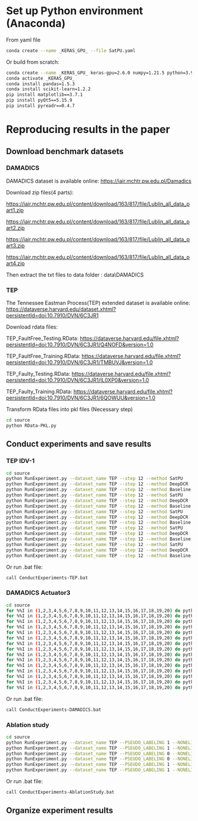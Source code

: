 # Set up Python environment (Anaconda)
From yaml file
```bash
conda create --name _KERAS_GPU_ --file SatPU.yaml
```

Or build from scratch:
```bash
conda create --name _KERAS_GPU_ keras-gpu=2.6.0 numpy=1.21.5 python=3.9
conda activate _KERAS_GPU_
conda install pandas=1.5.3
conda install scikit-learn=1.2.2
pip install matplotlib==3.7.1
pip install pyQt5==5.15.9
pip install pyreadr==0.4.7
```


# Reproducing results in the paper

## Download benchmark datasets
### DAMADICS
DAMADICS dataset is available online:
<https://iair.mchtr.pw.edu.pl/Damadics>

Download zip files(4 parts):

<https://iair.mchtr.pw.edu.pl/content/download/163/817/file/Lublin_all_data_part1.zip>

<https://iair.mchtr.pw.edu.pl/content/download/163/817/file/Lublin_all_data_part2.zip>

<https://iair.mchtr.pw.edu.pl/content/download/163/817/file/Lublin_all_data_part3.zip>

<https://iair.mchtr.pw.edu.pl/content/download/163/817/file/Lublin_all_data_part4.zip>

Then extract the txt files to data folder : data\DAMADICS

### TEP
The Tennessee Eastman Process(TEP) extended dataset is available online:
<https://dataverse.harvard.edu/dataset.xhtml?persistentId=doi:10.7910/DVN/6C3JR1>

Download rdata files:

TEP_FaultFree_Testing.RData:    <https://dataverse.harvard.edu/file.xhtml?persistentId=doi:10.7910/DVN/6C3JR1/Q4NOFD&version=1.0>

TEP_FaultFree_Training.RData:   <https://dataverse.harvard.edu/file.xhtml?persistentId=doi:10.7910/DVN/6C3JR1/TMBUVJ&version=1.0>

TEP_Faulty_Testing.RData:   <https://dataverse.harvard.edu/file.xhtml?persistentId=doi:10.7910/DVN/6C3JR1/IL0XP0&version=1.0>

TEP_Faulty_Training.RData:  <https://dataverse.harvard.edu/file.xhtml?persistentId=doi:10.7910/DVN/6C3JR1/6QOWUU&version=1.0>

Transform RData files into pkl files (Necessary step)
```bash
cd source
python RData-PKL.py
```
## Conduct experiments and save results
### TEP IDV-1 
```bash
cd source
python RunExperiment.py --dataset_name TEP --step 12 --method SatPU    --P_ratio 0.8
python RunExperiment.py --dataset_name TEP --step 12 --method DeepDCR  --P_ratio 0.8
python RunExperiment.py --dataset_name TEP --step 12 --method Baseline --P_ratio 0.8
python RunExperiment.py --dataset_name TEP --step 12 --method SatPU    --P_ratio 0.75
python RunExperiment.py --dataset_name TEP --step 12 --method DeepDCR  --P_ratio 0.75
python RunExperiment.py --dataset_name TEP --step 12 --method Baseline --P_ratio 0.75
python RunExperiment.py --dataset_name TEP --step 12 --method SatPU    --P_ratio 0.6
python RunExperiment.py --dataset_name TEP --step 12 --method DeepDCR  --P_ratio 0.6
python RunExperiment.py --dataset_name TEP --step 12 --method Baseline --P_ratio 0.6
python RunExperiment.py --dataset_name TEP --step 12 --method SatPU    --P_ratio 0.4
python RunExperiment.py --dataset_name TEP --step 12 --method DeepDCR  --P_ratio 0.4
python RunExperiment.py --dataset_name TEP --step 12 --method Baseline --P_ratio 0.4
python RunExperiment.py --dataset_name TEP --step 12 --method SatPU    --P_ratio 0.2
python RunExperiment.py --dataset_name TEP --step 12 --method DeepDCR  --P_ratio 0.2
python RunExperiment.py --dataset_name TEP --step 12 --method Baseline --P_ratio 0.2
```
Or run .bat file:
```bash
call ConductExperiments-TEP.bat
```

### DAMADICS Actuator3
```bash
cd source
for %%I in (1,2,3,4,5,6,7,8,9,10,11,12,13,14,15,16,17,18,19,20) do python RunExperiment.py --dataset_name DAMADICS --actuator Actuator3 --step 1 --method SatPU    --P_ratio 0.8  --caseid %%I
for %%I in (1,2,3,4,5,6,7,8,9,10,11,12,13,14,15,16,17,18,19,20) do python RunExperiment.py --dataset_name DAMADICS --actuator Actuator3 --step 1 --method DeepDCR  --P_ratio 0.8  --caseid %%I
for %%I in (1,2,3,4,5,6,7,8,9,10,11,12,13,14,15,16,17,18,19,20) do python RunExperiment.py --dataset_name DAMADICS --actuator Actuator3 --step 1 --method Baseline --P_ratio 0.8  --caseid %%I
for %%I in (1,2,3,4,5,6,7,8,9,10,11,12,13,14,15,16,17,18,19,20) do python RunExperiment.py --dataset_name DAMADICS --actuator Actuator3 --step 1 --method SatPU    --P_ratio 0.75 --caseid %%I
for %%I in (1,2,3,4,5,6,7,8,9,10,11,12,13,14,15,16,17,18,19,20) do python RunExperiment.py --dataset_name DAMADICS --actuator Actuator3 --step 1 --method DeepDCR  --P_ratio 0.75 --caseid %%I
for %%I in (1,2,3,4,5,6,7,8,9,10,11,12,13,14,15,16,17,18,19,20) do python RunExperiment.py --dataset_name DAMADICS --actuator Actuator3 --step 1 --method Baseline --P_ratio 0.75 --caseid %%I
for %%I in (1,2,3,4,5,6,7,8,9,10,11,12,13,14,15,16,17,18,19,20) do python RunExperiment.py --dataset_name DAMADICS --actuator Actuator3 --step 1 --method SatPU    --P_ratio 0.6  --caseid %%I
for %%I in (1,2,3,4,5,6,7,8,9,10,11,12,13,14,15,16,17,18,19,20) do python RunExperiment.py --dataset_name DAMADICS --actuator Actuator3 --step 1 --method DeepDCR  --P_ratio 0.6  --caseid %%I
for %%I in (1,2,3,4,5,6,7,8,9,10,11,12,13,14,15,16,17,18,19,20) do python RunExperiment.py --dataset_name DAMADICS --actuator Actuator3 --step 1 --method Baseline --P_ratio 0.6  --caseid %%I
for %%I in (1,2,3,4,5,6,7,8,9,10,11,12,13,14,15,16,17,18,19,20) do python RunExperiment.py --dataset_name DAMADICS --actuator Actuator3 --step 1 --method SatPU    --P_ratio 0.4  --caseid %%I
for %%I in (1,2,3,4,5,6,7,8,9,10,11,12,13,14,15,16,17,18,19,20) do python RunExperiment.py --dataset_name DAMADICS --actuator Actuator3 --step 1 --method DeepDCR  --P_ratio 0.4  --caseid %%I
for %%I in (1,2,3,4,5,6,7,8,9,10,11,12,13,14,15,16,17,18,19,20) do python RunExperiment.py --dataset_name DAMADICS --actuator Actuator3 --step 1 --method Baseline --P_ratio 0.4  --caseid %%I
for %%I in (1,2,3,4,5,6,7,8,9,10,11,12,13,14,15,16,17,18,19,20) do python RunExperiment.py --dataset_name DAMADICS --actuator Actuator3 --step 1 --method SatPU    --P_ratio 0.2  --caseid %%I
for %%I in (1,2,3,4,5,6,7,8,9,10,11,12,13,14,15,16,17,18,19,20) do python RunExperiment.py --dataset_name DAMADICS --actuator Actuator3 --step 1 --method DeepDCR  --P_ratio 0.2  --caseid %%I
for %%I in (1,2,3,4,5,6,7,8,9,10,11,12,13,14,15,16,17,18,19,20) do python RunExperiment.py --dataset_name DAMADICS --actuator Actuator3 --step 1 --method Baseline --P_ratio 0.2  --caseid %%I
```
Or run .bat file:
```bash
call ConductExperiments-DAMADICS.bat
```

### Ablation study
```bash
cd source
python RunExperiment.py --dataset_name TEP --PSEUDO_LABELING 1 --NONELINEAR_REWEIGHTING 0 --AMBIGUOUS_INITIALIZATION 1 --TEMPORAL_FILTER 0 --step 12
python RunExperiment.py --dataset_name TEP --PSEUDO_LABELING 1 --NONELINEAR_REWEIGHTING 0 --AMBIGUOUS_INITIALIZATION 0 --TEMPORAL_FILTER 0 --step 12
python RunExperiment.py --dataset_name TEP --PSEUDO_LABELING 0 --NONELINEAR_REWEIGHTING 1 --AMBIGUOUS_INITIALIZATION 0 --TEMPORAL_FILTER 0 --step 12
python RunExperiment.py --dataset_name TEP --PSEUDO_LABELING 0 --NONELINEAR_REWEIGHTING 0 --AMBIGUOUS_INITIALIZATION 1 --TEMPORAL_FILTER 0 --step 12
python RunExperiment.py --dataset_name TEP --PSEUDO_LABELING 1 --NONELINEAR_REWEIGHTING 1 --AMBIGUOUS_INITIALIZATION 1 --TEMPORAL_FILTER 0 --step 12
python RunExperiment.py --dataset_name TEP --PSEUDO_LABELING 1 --NONELINEAR_REWEIGHTING 1 --AMBIGUOUS_INITIALIZATION 1 --TEMPORAL_FILTER 1 --step 12
```
Or run .bat file:
```bash
call ConductExperiments-AblationStudy.bat
```

## Organize experiment results

<!-- TODO show results -->